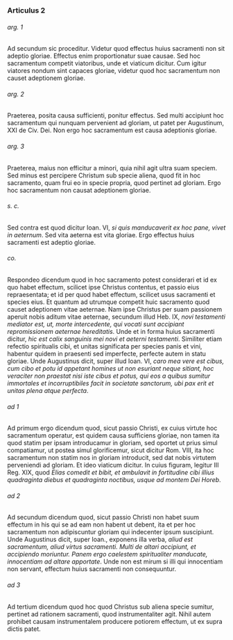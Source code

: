 ### Articulus 2

###### arg. 1
Ad secundum sic proceditur. Videtur quod effectus huius sacramenti non sit adeptio gloriae. Effectus enim proportionatur suae causae. Sed hoc sacramentum competit viatoribus, unde et viaticum dicitur. Cum igitur viatores nondum sint capaces gloriae, videtur quod hoc sacramentum non causet adeptionem gloriae.

###### arg. 2
Praeterea, posita causa sufficienti, ponitur effectus. Sed multi accipiunt hoc sacramentum qui nunquam pervenient ad gloriam, ut patet per Augustinum, XXI de Civ. Dei. Non ergo hoc sacramentum est causa adeptionis gloriae.

###### arg. 3
Praeterea, maius non efficitur a minori, quia nihil agit ultra suam speciem. Sed minus est percipere Christum sub specie aliena, quod fit in hoc sacramento, quam frui eo in specie propria, quod pertinet ad gloriam. Ergo hoc sacramentum non causat adeptionem gloriae.

###### s. c.
Sed contra est quod dicitur Ioan. VI, *si quis manducaverit ex hoc pane, vivet in aeternum*. Sed vita aeterna est vita gloriae. Ergo effectus huius sacramenti est adeptio gloriae.

###### co.
Respondeo dicendum quod in hoc sacramento potest considerari et id ex quo habet effectum, scilicet ipse Christus contentus, et passio eius repraesentata; et id per quod habet effectum, scilicet usus sacramenti et species eius. Et quantum ad utrumque competit huic sacramento quod causet adeptionem vitae aeternae. Nam ipse Christus per suam passionem aperuit nobis aditum vitae aeternae, secundum illud Heb. IX, *novi testamenti mediator est, ut, morte intercedente, qui vocati sunt accipiant repromissionem aeternae hereditatis*. Unde et in forma huius sacramenti dicitur, *hic est calix sanguinis mei novi et aeterni testamenti*. Similiter etiam refectio spiritualis cibi, et unitas significata per species panis et vini, habentur quidem in praesenti sed imperfecte, perfecte autem in statu gloriae. Unde Augustinus dicit, super illud Ioan. VI, *caro mea vere est cibus, cum cibo et potu id appetant homines ut non esuriant neque sitiant, hoc veraciter non praestat nisi iste cibus et potus, qui eos a quibus sumitur immortales et incorruptibiles facit in societate sanctorum, ubi pax erit et unitas plena atque perfecta*.

###### ad 1
Ad primum ergo dicendum quod, sicut passio Christi, ex cuius virtute hoc sacramentum operatur, est quidem causa sufficiens gloriae, non tamen ita quod statim per ipsam introducamur in gloriam, sed oportet ut prius simul compatiamur, ut postea simul glorificemur, sicut dicitur Rom. VIII, ita hoc sacramentum non statim nos in gloriam introducit, sed dat nobis virtutem perveniendi ad gloriam. Et ideo viaticum dicitur. In cuius figuram, legitur III Reg. XIX, quod *Elias comedit et bibit, et ambulavit in fortitudine cibi illius quadraginta diebus et quadraginta noctibus, usque ad montem Dei Horeb*.

###### ad 2
Ad secundum dicendum quod, sicut passio Christi non habet suum effectum in his qui se ad eam non habent ut debent, ita et per hoc sacramentum non adipiscuntur gloriam qui indecenter ipsum suscipiunt. Unde Augustinus dicit, super Ioan., exponens illa verba, *aliud est sacramentum, aliud virtus sacramenti. Multi de altari accipiunt, et accipiendo moriuntur. Panem ergo caelestem spiritualiter manducate, innocentiam ad altare apportate*. Unde non est mirum si illi qui innocentiam non servant, effectum huius sacramenti non consequuntur.

###### ad 3
Ad tertium dicendum quod hoc quod Christus sub aliena specie sumitur, pertinet ad rationem sacramenti, quod instrumentaliter agit. Nihil autem prohibet causam instrumentalem producere potiorem effectum, ut ex supra dictis patet.

